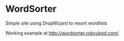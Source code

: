 WordSorter
==========

Simple site using DropWizard to resort wordlists


Working example at http://wordsorter.robcubed.com/
